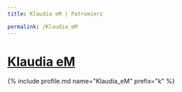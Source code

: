 ```yaml
---
title: Klaudia eM | Patromierz

permalink: /Klaudia_eM
---
```


# [Klaudia eM](https://patronite.pl/Klaudia_eM)

{% include profile.md name="Klaudia_eM" prefix="k" %}
